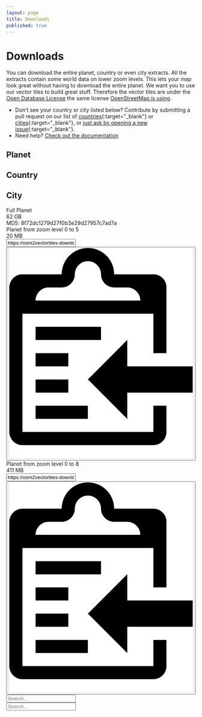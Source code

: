 ```yaml
---
layout: page
title: Downloads
published: true
---
```


# Downloads

You can download the entire planet, country or even city extracts. All the extracts contain some world data on lower zoom levels. This lets your map look great without having to download the entire planet. We want you to use our vector tiles to build great stuff. Therefore the vector tiles are under
the [Open Database License](https://tldrlegal.com/license/odc-open-database-license-(odbl)) the same license [OpenStreetMap is using](https://www.openstreetmap.org/copyright).

- Don’t see your country or city listed below? Contribute by submitting a pull request on our list of [countries](https://github.com/osm2vectortiles/osm2vectortiles/blob/master/src/create-extracts/country_extracts.tsv){:target="_blank"} or [cities](https://github.com/osm2vectortiles/osm2vectortiles/blob/master/src/create-extracts/city_extracts.tsv){:target="_blank"}, or [just ask by opening a new issue](https://github.com/osm2vectortiles/osm2vectortiles/issues/new){:target="_blank"}.
- Need help? [Check out the documentation](/docs/)

<div class="row">
  <div class="col12">
	  <div class="col4 download-section" onclick="showPlanet()">
	    <div class="download-section-circle" style="background-image: url(/img/planet.png)"></div>
	    <h2>Planet</h2>
	  </div>
	  <div class="col4 download-section" onclick="showCountry()">
	  	<div class="download-section-circle" style="background-image: url(/img/country.png);"></div>
	    <h2>Country</h2>
	  </div>
	  <div class="col4 download-section" onclick="showCity()">
	  	<div class="download-section-circle" style="background-image: url(/img/city.png)"></div>
	    <h2>City</h2>
	  </div>
	</div>
</div>

<div id="planet">
	<div class="col12 download-item" onclick="location.href='https://osm2vectortiles-downloads.os.zhdk.cloud.switch.ch/v1.0/world.mbtiles'">
		<div class="col4 download-title">
			Full Planet
		</div>
		<div class="col2">
			62 GB
		</div>
		<div class="col6">
			MD5: 8f72dc1279d27f0b3e29d27957c7ad7a
		</div>
	</div>
	<div class="col12 download-item">
		<div class="col4 download-title" onclick="location.href='https://osm2vectortiles-downloads.os.zhdk.cloud.switch.ch/v1.0/extracts/world_z0-z5.mbtiles'">
			Planet from zoom level 0 to 5
		</div>
		<div class="col2" onclick="location.href='https://osm2vectortiles-downloads.os.zhdk.cloud.switch.ch/v1.0/extracts/world_z0-z5.mbtiles'">
			20 MB
		</div>
		<div class="col6 clipboard">
			<input id="world_z0-z5" class="clipboard-input" value="https://osm2vectortiles-downloads.os.zhdk.cloud.switch.ch/v1.0/extracts/world_z0-z5.mbtiles">
			<button class="clipboard-button" data-clipboard-target="#world_z0-z5">
			    <img src="/img/clippy.svg" class="clipboard-img" alt="Copy to clipboard">
			</button>
		</div>
	</div>
	<div class="col12 download-item">
		<div class="col4 download-title" onclick="location.href='https://osm2vectortiles-downloads.os.zhdk.cloud.switch.ch/v1.0/extracts/world_z0-z8.mbtiles'">
			Planet from zoom level 0 to 8
		</div>
		<div class="col2" onclick="location.href='https://osm2vectortiles-downloads.os.zhdk.cloud.switch.ch/v1.0/extracts/world_z0-z8.mbtiles'">
			411 MB
		</div>
		<div class="col6 clipboard">
			<input id="world_z0-z8" class="clipboard-input" value="https://osm2vectortiles-downloads.os.zhdk.cloud.switch.ch/v1.0/extracts/world_z0-z8.mbtiles">
			<button class="clipboard-button" data-clipboard-target="#world_z0-z8">
			    <img src="/img/clippy.svg" class="clipboard-img" alt="Copy to clipboard">
			</button>
		</div>
	</div>
</div>
<div id="country" class="col12">
	<input type="text" id="search_countries" class="search-field" placeholder="Search..." alt="Search countries"/>
</div>
<div id="city" class="col12">
	<input type="text" id="search_cities" class="search-field" placeholder="Search..." alt="Search cities"/>
</div>